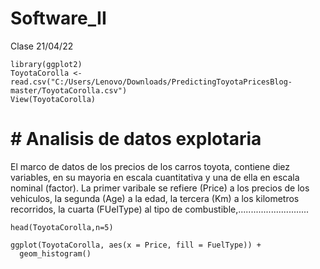 # Software_II


Clase  21/04/22


```{r}
library(ggplot2)
ToyotaCorolla <- read.csv("C:/Users/Lenovo/Downloads/PredictingToyotaPricesBlog-master/ToyotaCorolla.csv")
View(ToyotaCorolla)
```


# # Analisis de datos explotaria  

El marco de datos de los precios de los carros toyota, contiene diez variables, en su mayoria en escala cuantitativa y una de ella en  escala nominal (factor). La primer varibale se refiere (Price) a los precios de los vehiculos, la segunda (Age) a la edad, la tercera (Km) a los kilometros recorridos, la cuarta (FUelType) al tipo de combustible,............................


```{r}
head(ToyotaCorolla,n=5)
```


```{r}
ggplot(ToyotaCorolla, aes(x = Price, fill = FuelType)) + 
  geom_histogram()
```

